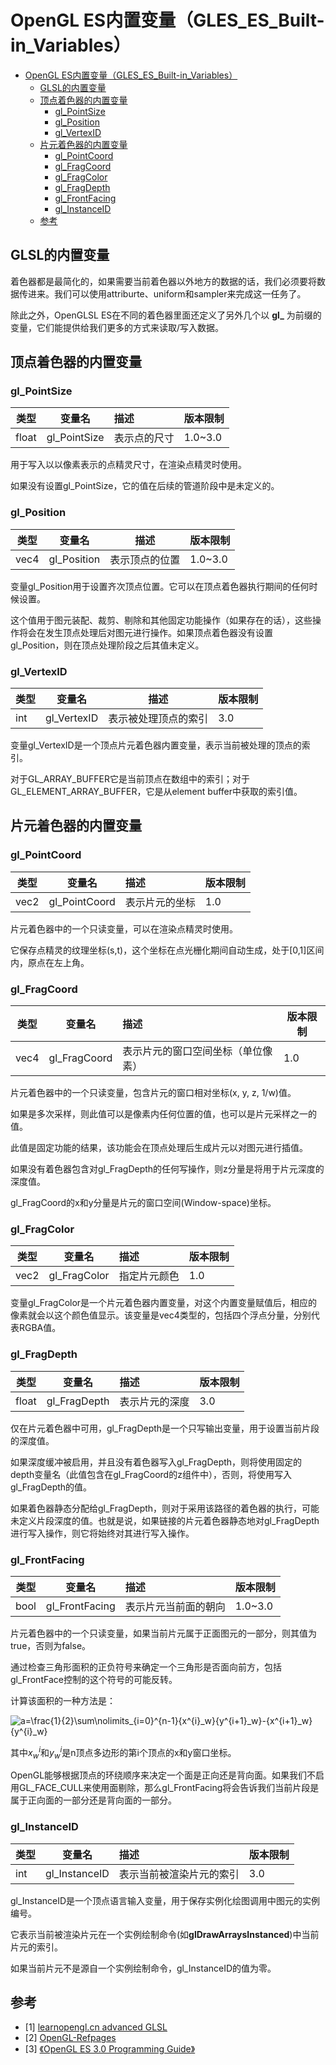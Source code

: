 # OpenGL ES内置变量（GLES_ES_Built-in_Variables）
- [OpenGL ES内置变量（GLES_ES_Built-in_Variables）](#opengl-es内置变量gles_es_built-in_variables)
  - [GLSL的内置变量](#glsl的内置变量)
  - [顶点着色器的内置变量](#顶点着色器的内置变量)
    - [gl_PointSize](#gl_pointsize)
    - [gl_Position](#gl_position)
    - [gl_VertexID](#gl_vertexid)
  - [片元着色器的内置变量](#片元着色器的内置变量)
    - [gl_PointCoord](#gl_pointcoord)
    - [gl_FragCoord](#gl_fragcoord)
    - [gl_FragColor](#gl_fragcolor)
    - [gl_FragDepth](#gl_fragdepth)
    - [gl_FrontFacing](#gl_frontfacing)
    - [gl_InstanceID](#gl_instanceid)
  - [参考](#参考)
## GLSL的内置变量

着色器都是最简化的，如果需要当前着色器以外地方的数据的话，我们必须要将数据传进来。我们可以使用attriburte、uniform和sampler来完成这一任务了。

除此之外，OpenGLSL ES在不同的着色器里面还定义了另外几个以 **gl_** 为前缀的变量，它们能提供给我们更多的方式来读取/写入数据。



## 顶点着色器的内置变量

### gl_PointSize

| 类型  | 变量名       | 描述         | 版本限制 |
| ----- | ------------ | :----------- | -------- |
| float | gl_PointSize | 表示点的尺寸 | 1.0~3.0  |

用于写入以以像素表示的点精灵尺寸，在渲染点精灵时使用。

如果没有设置gl_PointSize，它的值在后续的管道阶段中是未定义的。



### gl_Position

| 类型 | 变量名      | 描述           | 版本限制 |
| ---- | ----------- | -------------- | -------- |
| vec4 | gl_Position | 表示顶点的位置 | 1.0~3.0  |

变量gl_Position用于设置齐次顶点位置。它可以在顶点着色器执行期间的任何时候设置。

这个值用于图元装配、裁剪、剔除和其他固定功能操作（如果存在的话），这些操作将会在发生顶点处理后对图元进行操作。如果顶点着色器没有设置gl_Position，则在顶点处理阶段之后其值未定义。



### gl_VertexID

| 类型 | 变量名      | 描述                 | 版本限制 |
| ---- | ----------- | -------------------- | -------- |
| int  | gl_VertexID | 表示被处理顶点的索引 | 3.0      |

变量gl_VertexID是一个顶点片元着色器内置变量，表示当前被处理的顶点的索引。

对于GL_ARRAY_BUFFER它是当前顶点在数组中的索引；对于GL_ELEMENT_ARRAY_BUFFER，它是从element buffer中获取的索引值。

## 片元着色器的内置变量

### gl_PointCoord

| 类型 | 变量名        | 描述           | 版本限制 |
| ---- | ------------- | :------------- | -------- |
| vec2 | gl_PointCoord | 表示片元的坐标 | 1.0      |

片元着色器中的一个只读变量，可以在渲染点精灵时使用。

它保存点精灵的纹理坐标(s,t)，这个坐标在点光栅化期间自动生成，处于[0,1]区间内，原点在左上角。



### gl_FragCoord

| 类型 | 变量名       | 描述                               | 版本限制 |
| ---- | ------------ | :--------------------------------- | -------- |
| vec4 | gl_FragCoord | 表示片元的窗口空间坐标（单位像素） | 1.0      |

片元着色器中的一个只读变量，包含片元的窗口相对坐标(x, y, z, 1/w)值。

如果是多次采样，则此值可以是像素内任何位置的值，也可以是片元采样之一的值。

此值是固定功能的结果，该功能会在顶点处理后生成片元以对图元进行插值。

如果没有着色器包含对gl_FragDepth的任何写操作，则z分量是将用于片元深度的深度值。

gl_FragCoord的x和y分量是片元的窗口空间(Window-space)坐标。



### gl_FragColor

| 类型 | 变量名       | 描述         | 版本限制 |
| ---- | ------------ | :----------- | -------- |
| vec2 | gl_FragColor | 指定片元颜色 | 1.0      |

变量gl_FragColor是一个片元着色器内置变量，对这个内置变量赋值后，相应的像素就会以这个颜色值显示。该变量是vec4类型的，包括四个浮点分量，分别代表RGBA值。



### gl_FragDepth

| 类型  | 变量名       | 描述           | 版本限制 |
| ----- | ------------ | :------------- | -------- |
| float | gl_FragDepth | 表示片元的深度 | 3.0      |

仅在片元着色器中可用，gl_FragDepth是一个只写输出变量，用于设置当前片段的深度值。

如果深度缓冲被启用，并且没有着色器写入gl_FragDepth，则将使用固定的depth变量名（此值包含在gl_FragCoord的z组件中），否则，将使用写入gl_FragDepth的值。

如果着色器静态分配给gl_FragDepth，则对于采用该路径的着色器的执行，可能未定义片段深度的值。也就是说，如果链接的片元着色器静态地对gl_FragDepth进行写入操作，则它将始终对其进行写入操作。



### gl_FrontFacing

| 类型 | 变量名         | 描述                 | 版本限制 |
| ---- | -------------- | :------------------- | -------- |
| bool | gl_FrontFacing | 表示片元当前面的朝向 | 1.0~3.0  |

片元着色器中的一个只读变量，如果当前片元属于正面图元的一部分，则其值为true，否则为false。

通过检查三角形面积的正负符号来确定一个三角形是否面向前方，包括gl_FrontFace控制的这个符号的可能反转。

计算该面积的一种方法是：

<!-- 
$$
a=\frac{1}{2}\sum\nolimits_{i=0}^{n-1}{x^{i}_w}{y^{i+1}_w}-{x^{i+1}_w}{y^{i}_w}
$$

-->

<img src="https://latex.codecogs.com/svg.image?a=\frac{1}{2}\sum\nolimits_{i=0}^{n-1}{x^{i}_w}{y^{i&plus;1}_w}-{x^{i&plus;1}_w}{y^{i}_w}" title="a=\frac{1}{2}\sum\nolimits_{i=0}^{n-1}{x^{i}_w}{y^{i+1}_w}-{x^{i+1}_w}{y^{i}_w}" />

其中$x^{i}_w$和$y^{i}_w$是n顶点多边形的第i个顶点的x和y窗口坐标。

OpenGL能够根据顶点的环绕顺序来决定一个面是正向还是背向面。如果我们不启用GL_FACE_CULL来使用面剔除，那么gl_FrontFacing将会告诉我们当前片段是属于正向面的一部分还是背向面的一部分。



### gl_InstanceID

| 类型 | 变量名        | 描述                     | 版本限制 |
| ---- | ------------- | :----------------------- | -------- |
| int  | gl_InstanceID | 表示当前被渲染片元的索引 | 3.0      |

gl_InstanceID是一个顶点语言输入变量，用于保存实例化绘图调用中图元的实例编号。

它表示当前被渲染片元在一个实例绘制命令(如**glDrawArraysInstanced**)中当前片元的索引。

如果当前片元不是源自一个实例绘制命令，gl_InstanceID的值为零。



## 参考

- [1] [learnopengl.cn advanced GLSL](https://learnopengl-cn.github.io/04%20Advanced%20OpenGL/08%20Advanced%20GLSL/#glsl)
- [2] [OpenGL-Refpages](https://www.khronos.org/registry/OpenGL-Refpages/es3.0/)
- [3] [《OpenGL ES 3.0 Programming Guide》](https://book.douban.com/subject/26414014/)

